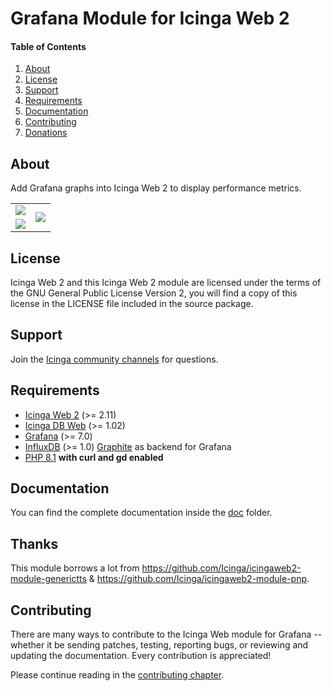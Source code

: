 # Grafana Module for Icinga Web 2

#### Table of Contents

1. [About](#about)
2. [License](#license)
3. [Support](#support)
4. [Requirements](#requirements)
5. [Documentation](#documentation)
6. [Contributing](#contributing)
7. [Donations](#donations)


## About

Add Grafana graphs into Icinga Web 2 to display performance metrics.

<table border="0">
<tr>
   <td><img src="https://github.com/Mikesch-mp/icingaweb2-module-grafana/raw/master/doc/images/icingaweb2_grafana_screenshot_01.png"></td>
   <td rowspan="2"><img src="https://github.com/Mikesch-mp/icingaweb2-module-grafana/raw/master/doc/images/icingaweb2_grafana_screenshot_05.png"></td>
</tr>
<tr>
   <td><img src="https://github.com/Mikesch-mp/icingaweb2-module-grafana/raw/master/doc/images/icingaweb2_grafana_screenshot_01.png"></td>
</tr>
</table>




## License

Icinga Web 2 and this Icinga Web 2 module are licensed under the terms of the GNU
General Public License Version 2, you will find a copy of this license in the
LICENSE file included in the source package.

## Support

Join the [Icinga community channels](https://icinga.com/community/) for questions.

## Requirements

* [Icinga Web 2](https://github.com/Icinga/icingaweb2) (>= 2.11)
* [Icinga DB Web](https://github.com/Icinga/icingadb-web) (>= 1.02)
* [Grafana](https://grafana.com/) (>= 7.0)
* [InfluxDB](https://docs.influxdata.com/influxdb/) (>= 1.0) [Graphite](https://graphiteapp.org) as backend for Grafana
* [PHP 8.1](https://www.php.net) **with curl and gd enabled**

## Documentation

You can find the complete documentation inside the [doc](https://github.com/Mikesch-mp/icingaweb2-module-grafana/raw/master/doc) folder.

## Thanks

This module borrows a lot from https://github.com/Icinga/icingaweb2-module-generictts & https://github.com/Icinga/icingaweb2-module-pnp.

## Contributing

There are many ways to contribute to the Icinga Web module for Grafana --
whether it be sending patches, testing, reporting bugs, or reviewing and
updating the documentation. Every contribution is appreciated!

Please continue reading in the [contributing chapter](CONTRIBUTING.md).

